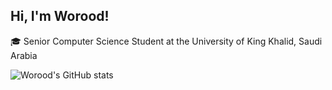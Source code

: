 ## Hi, I'm Worood!

🎓 Senior Computer Science Student at the University of King Khalid, Saudi Arabia<br/>


![Worood's GitHub stats](https://github-readme-stats.vercel.app/api?username=Worood11&count_privat=true&show_icons=true&theme=radical&hide_rank=false)

